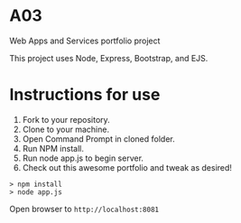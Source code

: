 # A03
Web Apps and Services portfolio project

This project uses Node, Express, Bootstrap, and EJS.

# Instructions for use
1. Fork to your repository.
2. Clone to your machine.
3. Open Command Prompt in cloned folder.
4. Run NPM install.
5. Run node app.js to begin server. 
6. Check out this awesome portfolio and tweak as desired! 

```
> npm install
> node app.js
```

Open browser to `http://localhost:8081`

